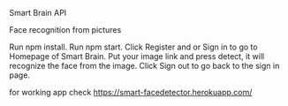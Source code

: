 Smart Brain API

Face recognition from pictures

Run npm install.
Run npm start.
Click Register and or Sign in to go to Homepage of Smart Brain. Put your image link and press detect, it will recognize the face from the image. Click Sign out to go back to the sign in page.

for working app check https://smart-facedetector.herokuapp.com/  